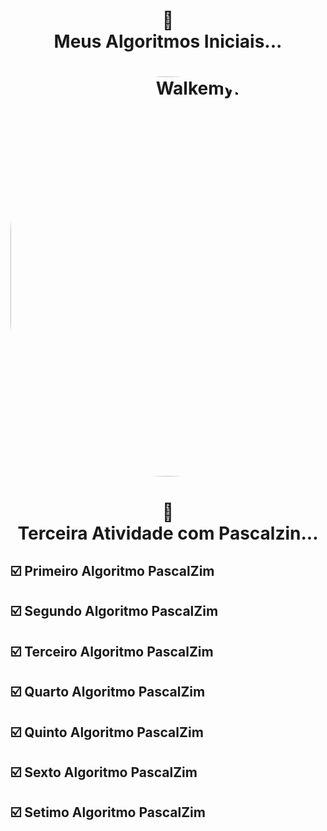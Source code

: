 <h1 align="center">
📄<br> Meus Algoritmos Iniciais... 
</h1>

<h1 align="center">
 <img align="center" alt="Walkemyr-pic" height="640" style="border-radius:640px;" 
 src="https://cdn.discordapp.com/attachments/712667373060227102/1014949367515467826/Sem_Titulo-1.png">
 
 ##
 
 </div>

<h1 align="center">
📄<br> Terceira Atividade com Pascalzin... 
</h1>

##

## ☑️ Primeiro Algoritmo PascalZim
 

  

 ## ☑️ Segundo Algoritmo PascalZim
 


## ☑️ Terceiro Algoritmo PascalZim



 ## ☑️ Quarto Algoritmo PascalZim
 

 ## ☑️ Quinto Algoritmo PascalZim




## ☑️ Sexto Algoritmo PascalZim



## ☑️ Setimo Algoritmo PascalZim



</div>

##

